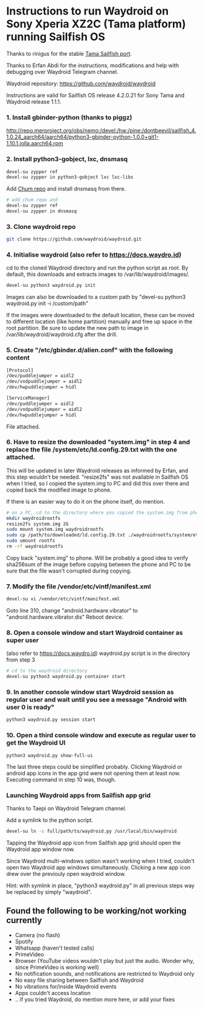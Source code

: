# Instructions to run Waydroid on Sony Xperia XZ2C (Tama platform) running Sailfish OS

Thanks to rinigus for the stable [Tama Sailfish port](https://github.com/sailfishos-sony-tama/main).

Thanks to Erfan Abdi for the instructions, modifications and help with debugging over Waydroid Telegram channel.

Waydroid repository: https://github.com/waydroid/waydroid

Instructions are valid for Sailfish OS release 4.2.0.21 for Sony Tama and Waydroid release 1.1.1.

### 1. Install gbinder-python (thanks to piggz)
  http://repo.merproject.org/obs/nemo:/devel:/hw:/pine:/dontbeevil/sailfish_4.1.0.24_aarch64/aarch64/python3-gbinder-python-1.0.0+git1-1.10.1.jolla.aarch64.rpm


### 2. Install python3-gobject, lxc, dnsmasq
  ```bash
  devel-su zypper ref
  devel-su zypper in python3-gobject lxc lxc-libs
  ```

  Add [Chum repo](https://github.com/sailfishos-chum/main) and install dnsmasq from there.
  ```bash
  # add chum repo and
  devel-su zypper ref
  devel-su zypper in dnsmasq
  ```

### 3. Clone waydroid repo
  ```bash
  git clone https://github.com/waydroid/waydroid.git
  ```

### 4. Initialise waydroid (also refer to https://docs.waydro.id)
  cd to the cloned Waydroid directory and run the python script as root. By default, this downloads and extracts images to /var/lib/waydroid/images/.

  ```bash
  devel-su python3 waydroid.py init
  ```
  Images can also be downloaded to a custom path by "devel-su python3 waydroid.py init -i /custom/path"
  
  If the images were downloaded to the default location, these can be moved to different location (like home partition) manually and free up space in the root partition. Be sure to update the new path to image in /var/lib/waydroid/waydroid.cfg after the drill.

### 5. Create "/etc/gbinder.d/alien.conf" with the following content
  
  ```bash
  [Protocol]
  /dev/puddlejumper = aidl2
  /dev/vndpuddlejumper = aidl2
  /dev/hwpuddlejumper = hidl

  [ServiceManager]
  /dev/puddlejumper = aidl2
  /dev/vndpuddlejumper = aidl2
  /dev/hwpuddlejumper = hidl
  ```
  File attached.

### 6. Have to resize the downloaded "system.img" in step 4 and replace the file /system/etc/ld.config.29.txt with the one attached. 
  
  This will be updated in later Waydroid releases as informed by Erfan, and this step wouldn't be needed.
  "resize2fs" was not available in Sailfish OS when I tried, so I copied the system.img to PC and did this over there and copied back the modified image to phone.
  
  If there is an easier way to do it on the phone itself, do mention.
  ```bash
  # on a PC, cd to the directory where you copied the system.img from phone
  mkdir waydroidrootfs
  resize2fs system.img 2G
  sudo mount system.img waydroidrootfs
  sudo cp /path/to/downloaded/ld.config.29.txt ./waydroidrootfs/system/etc/ld.config.29.txt
  sudo umount rootfs
  rm -rf waydroidrootfs
  ```
  Copy back "system.img" to phone.
  Will be probably a good idea to verify sha256sum of the image before copying between the phone and PC to be sure that the file wasn't corrupted during copying.

### 7. Modify the file /vendor/etc/vintf/manifest.xml
  ```bash
  devel-su vi /vendor/etc/vintf/manifest.xml
  ```
  Goto line 310, change "android.hardware.vibrator" to "android.hardware.vibrator.dis"
  Reboot device.


### 8. Open a console window and start Waydroid container as super user
  (also refer to https://docs.waydro.id)
  waydroid.py script is in the directory from step 3
  ```bash
  # cd to the waydroid directory
  devel-su python3 waydroid.py container start
  ```

### 9. In another console window start Waydroid session as regular user and wait until you see a message "Android with user 0 is ready"
  ```bash
  python3 waydroid.py session start
  ```

### 10. Open a third console window and execute as regular user to get the Waydroid UI
  ```
  python3 waydroid.py show-full-ui
  ```

The last three steps could be simplified probably. Clicking Waydroid or android app icons in the app grid were not opening them at least now. Executing command in step 10 was, though.

### Launching Waydroid apps from Sailfish app grid
Thanks to Taepi on Waydroid Telegram channel.

Add a symlink to the python script.
```bash
devel-su ln -s full/path/to/waydroid.py /usr/local/bin/waydroid
```
Tapping the Waydroid app icon from Sailfish app grid should open the Waydroid app window now.

Since Waydroid multi-windows option wasn't working when I tried, couldn't open two Waydroid app windows simultaneously. Clicking a new app icon drew over the previouly open waydroid window.

Hint: with symlink in place, "python3 waydroid.py" in all previous steps way be replaced by simply "waydroid".

## Found the following to be working/not working currently
* Camera (no flash)
* Spotify
* Whatsapp (haven't tested calls)
* PrimeVideo
* Browser (YouTube videos wouldn't play but just the audio. Wonder why, since PrimeVideo is working well)
* No notification sounds, and notifications are restricted to Waydroid only
* No easy file sharing between Sailfish and Waydroid
* No vibrations for/inside Waydroid events
* Apps couldn't access location
*  .. if you tried Waydroid, do mention more here, or add your fixes
